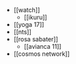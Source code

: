 - [[watch]]
	- [[ikuru]]
- [[yoga 17]]
- [[nts]]
- [[rosa sabater]]
  - [[avianca 11]]
- [[cosmos network]]